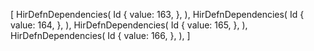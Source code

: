 [
    HirDefnDependencies(
        Id {
            value: 163,
        },
    ),
    HirDefnDependencies(
        Id {
            value: 164,
        },
    ),
    HirDefnDependencies(
        Id {
            value: 165,
        },
    ),
    HirDefnDependencies(
        Id {
            value: 166,
        },
    ),
]